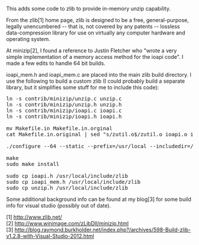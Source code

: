 This adds some code to zlib to provide in-memory unzip capability.

From the zlib[1] home page, zlib is designed to be a free, general-purpose, legally unencumbered -- that is, not covered by any patents -- lossless data-compression library for use on virtually any computer hardware and operating system. 

At minizip[2], I found a reference to Justin Fletcher who "wrote a very simple implementation of a memory access method for the ioapi code". I made a few edits to handle 64 bit builds. 

ioapi_mem.h and ioapi_mem.c are placed into the main zlib build directory.  I use the following to build a custom zlib (I could probably build a separate library, but it simplifies some stuff for me to include this code):

<pre>
ln -s contrib/minizip/unzip.c unzip.c
ln -s contrib/minizip/unzip.h unzip.h
ln -s contrib/minizip/ioapi.c ioapi.c
ln -s contrib/minizip/ioapi.h ioapi.h

mv Makefile.in Makefile.in.orginal
cat Makefile.in.original | sed "s/zutil.o$/zutil.o ioapi.o ioapi_mem.o unzip.o/" > Makefile.in

./configure --64 --static --prefix=/usr/local --includedir=/usr/local/include/zlib

make
sudo make install

sudo cp ioapi.h /usr/local/include/zlib
sudo cp ioapi_mem.h /usr/local/include/zlib
sudo cp unzip.h /usr/local/include/zlib
</pre>

Some additional background info can be found at my blog[3] for some build info for visual studio (possibly out of date).

[1] http://www.zlib.net/  <br>
[2] http://www.winimage.com/zLibDll/minizip.html  <br>
[3] http://blog.raymond.burkholder.net/index.php?/archives/598-Build-zlib-v1.2.8-with-Visual-Studio-2012.html <br>
